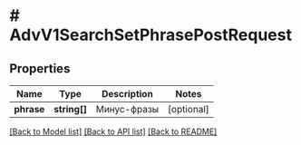 # # AdvV1SearchSetPhrasePostRequest

## Properties

Name | Type | Description | Notes
------------ | ------------- | ------------- | -------------
**phrase** | **string[]** | Минус-фразы | [optional]

[[Back to Model list]](../../README.md#models) [[Back to API list]](../../README.md#endpoints) [[Back to README]](../../README.md)
